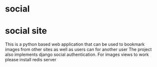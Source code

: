 # social
# social site
This is a python based web application that can be used to bookmark images from other sites as well as users can for another user
The project also implements django social authentication.
For images views to work please install redis server
